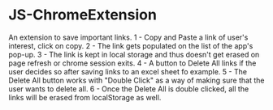 # JS-ChromeExtension
An extension to save important links.
1 - Copy and Paste a link of user's interest, click on copy.
2 - The link gets populated on the list of the app's pop-up.
3 - The link is kept in local storage and thus doesn't get erased on page refresh or chrome session exits.
4 - A button to Delete All links if the user decides so after saving links to an excel sheet fo example.
5 - The Delete All button works with "Double Click" as a way of making sure that the user wants to delete all.
6 - Once the Delete All is double clicked, all the links will be erased from localStorage as well.
